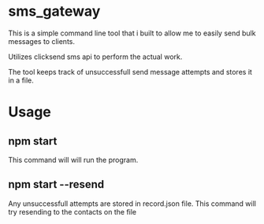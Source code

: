 # sms_gateway

This is a simple command line tool that i built to allow
me to easily send bulk messages to clients.

Utilizes clicksend sms api to perform the actual work.

The tool keeps track of unsuccessfull send message attempts and stores it in  a file. 

# Usage

## npm start

This command will will run the program.

## npm start --resend

Any unsuccessfull attempts are stored in record.json file. This command 
will try resending to the contacts on the file
